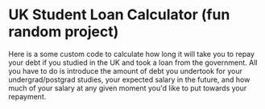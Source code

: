 # UK Student Loan Calculator (fun random project)

Here is a some custom code to calculate how long it will take you to repay your debt if you studied in the UK and took a loan from the government. All you have to do is introduce the amount of debt you undertook for your undergrad/postgrad studies, your expected salary in the future, and how much of your salary at any given moment you'd like to put towards your repayment. 
